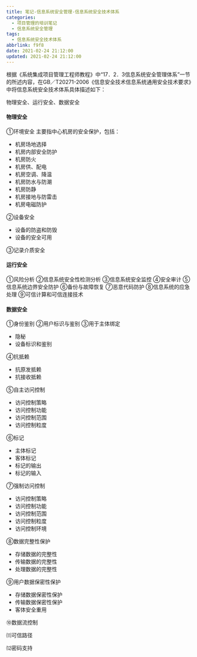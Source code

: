 ```yaml
---
title: 笔记-信息系统安全管理-信息系统安全技术体系
categories:
  - 项目管理的培训笔记
  - 信息系统安全管理
tags:
  - 信息系统安全技术体系
abbrlink: f9f8
date: 2021-02-24 21:12:00
updated: 2021-02-24 21:12:00
---
```


根据《系统集成项目管理工程师教程》中“17．2．3信息系统安全管理体系”一节的所述内容，在GB／T20271-2006《信息安全技术信息系统通用安全技术要求》中将信息系统安全技术体系具体描述如下：

物理安全、运行安全、数据安全

<!-- more -->

#### 物理安全

①环境安全
主要指中心机房的安全保护，包括：

- 机房场地选择
- 机房内部安全防护
- 机房防火
- 机房供、配电
- 机房空调、降温
- 机房防水与防潮
- 机房防静
- 机房接地与防雷击
- 机房电磁防护

②设备安全

- 设备的防盗和防毁
- 设备的安全可用

③记录介质安全

#### 运行安全

①风险分析
②信息系统安全性检测分析
③信息系统安全监控
④安全审计
⑤信息系统边界安全防护
⑥备份与故障恢复
⑦恶意代码防护
⑧信息系统的应急处理
⑨可信计算和可信连接技术

#### 数据安全

①身份鉴别
②用户标识与鉴别
③用于主体绑定

- 隐秘
- 设备标识和鉴别

④抗抵赖

- 抗原发抵赖
- 抗接收抵赖

⑤自主访问控制

- 访问控制策略
- 访问控制功能
- 访问控制范围
- 访问控制粒度

⑥标记

- 主体标记
- 客体标记
- 标记的输出
- 标记的输入
  
⑦强制访问控制

- 访问控制策略
- 访问控制功能
- 访问控制范围
- 访问控制粒度
- 访问控制环境

⑧数据完整性保护

- 存储数据的完整性
- 传输数据的完整性
- 处理数据的完整性

⑨用户数据保密性保护

- 存储数据保密性保护
- 传输数据保密性保护
- 客体安全重用

⑩数据流控制

⑾可信路径

⑿密码支持
